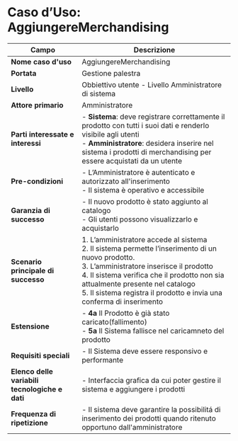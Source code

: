 # Caso d’Uso: AggiungereMerchandising

| **Campo**                                | **Descrizione**                                                                                                                                                          |
|------------------------------------------|--------------------------------------------------------------------------------------------------------------------------------------------------------------------------|
| **Nome caso d'uso**                      | AggiungereMerchandising                                                                                                                                                  |
| **Portata**                              | Gestione palestra                                                                                                                                                         |
| **Livello**                              | Obbiettivo utente - Livello Amministratore di sistema                                                                                                                      |
| **Attore primario**                      | Amministratore                                                                                                                                                             |
| **Parti interessate e interessi**        | - **Sistema**: deve registrare correttamente il prodotto con tutti i suoi dati e renderlo visibile agli utenti <br> - **Amministratore**: desidera inserire nel sistema i prodotti di merchandising per essere acquistati da un utente |
| **Pre-condizioni**                       | - L’Amministratore è autenticato e autorizzato all'inserimento <br> - Il sistema è operativo e accessibile                                                                 |
| **Garanzia di successo**                 | - Il nuovo prodotto è stato aggiunto al catalogo <br> - Gli utenti possono visualizzarlo e acquistarlo                                                                    |
| **Scenario principale di successo**      | 1. L’amministratore accede al sistema <br> 2. Il sistema permette l’inserimento di un nuovo prodotto. <br> 3. L’amministratore inserisce il prodotto <br> 4. Il sistema verifica che il prodotto non sia attualmente presente nel catalogo <br> 5. Il sistema registra il prodotto e invia una conferma di inserimento |
| **Estensione**                           | - **4a** Il Prodotto è già stato caricato(fallimento) <br> - **5a** Il Sistema fallisce nel caricamneto del prodotto                                                                                                                  |
| **Requisiti speciali**                   | - Il Sistema deve essere responsivo e performante                                  |
| **Elenco delle variabili tecnologiche e dati** | - Interfaccia grafica da cui poter gestire il sistema e aggiungere i prodotti                                                                          |
| **Frequenza di ripetizione**             | - Il sistema deve garantire la possibilitá di inserimento dei prodotti quando ritenuto opportuno dall'amministratore                                                     |
